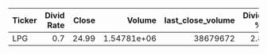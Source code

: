| Ticker   |   Divid Rate |   Close |      Volume |   last_close_volume |   Divid % | 5_Days_pos   | above_SMA_50   |
|:---------|-------------:|--------:|------------:|--------------------:|----------:|:-------------|:---------------|
| LPG      |          0.7 |   24.99 | 1.54781e+06 |            38679672 |       2.8 | True         | True           |